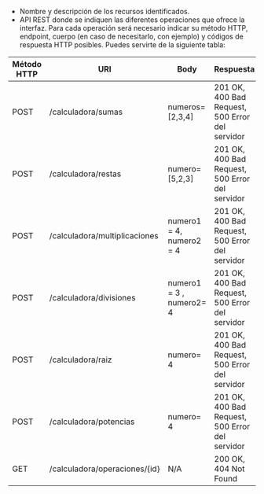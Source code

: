- Nombre y descripción de los recursos identificados.
- API REST donde se indiquen las diferentes operaciones que ofrece la interfaz. Para cada operación será necesario indicar su método HTTP, endpoint, cuerpo (en caso de necesitarlo, con ejemplo) y códigos de respuesta HTTP posibles. Puedes servirte de la siguiente tabla:


| Método HTTP  | URI                            | Body                     | Respuesta     |
| -------------| -------------                  | -------------            | ------------- |
| POST         | /calculadora/sumas             | numeros=[2,3,4]          | 201 OK, 400 Bad Request, 500 Error del servidor|
| POST         | /calculadora/restas            | numero=[5,2,3]           | 201 OK, 400 Bad Request, 500 Error del servidor |
| POST         | /calculadora/multiplicaciones  | numero1 = 4, numero2 = 4     | 201 OK, 400 Bad Request, 500 Error del servidor  |
| POST         | /calculadora/divisiones        | numero1 = 3 , numero2= 4     | 201 OK, 400 Bad Request, 500 Error del servidor |
| POST         | /calculadora/raiz              | numero= 4                | 201 OK, 400 Bad Request, 500 Error del servidor |
| POST         | /calculadora/potencias         | numero= 4      | 201 OK, 400 Bad Request, 500 Error del servidor | 
| GET          | /calculadora/operaciones/{id}  | N/A         | 200 OK, 404 Not Found 
